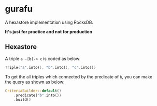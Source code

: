 # gurafu

A hexastore implementation using RocksDB.

**It's just for practice and not for production**

## Hexastore

A triple `a -[b]-> c` is coded as below:

```rust
Triple("a".into(), "b".into(), "c".into())
```

To get the all triples which connected by the predicate of `b`, you can make the query as shown as below:

```rust
CriteriaBuilder::default()
    .predicate("b".into())
    .build()
```
